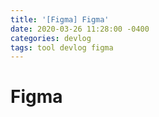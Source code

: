 ```yaml
---
title: '[Figma] Figma'
date: 2020-03-26 11:28:00 -0400
categories: devlog
tags: tool devlog figma
---
```


# Figma